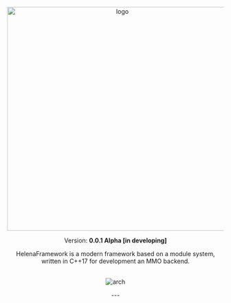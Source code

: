 <p align="center"><img src="https://user-images.githubusercontent.com/57288440/89474692-0147cf80-d78f-11ea-9fe4-9c07571503c4.png" alt="logo" width="520"/></p>
<p align="middle">Version: <strong>0.0.1 Alpha [in developing]</strong></p>
<center>HelenaFramework is a modern framework based on a module system, written in C++17 for development an MMO backend. 
<br></br>
<p align="center"><img src="https://user-images.githubusercontent.com/57288440/103081041-288d2500-45e8-11eb-953a-e33c54bdcc3e.png" alt="arch" /></p>
--- 